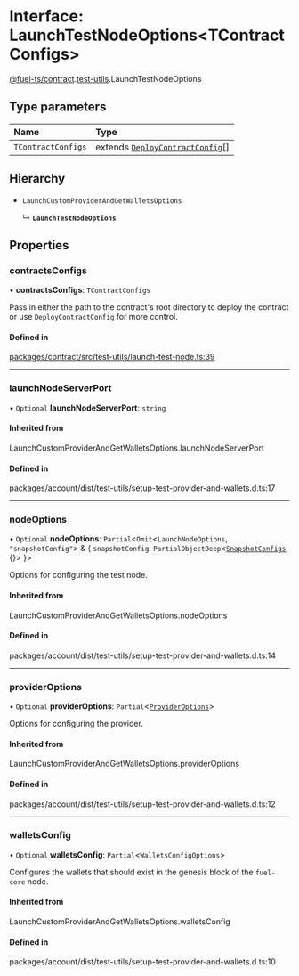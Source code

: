 # Interface: LaunchTestNodeOptions&lt;TContractConfigs\>

[@fuel-ts/contract](/api/Contract/index.md).[test-utils](/api/Contract/test-utils-index.md).LaunchTestNodeOptions

## Type parameters

| Name | Type |
| :------ | :------ |
| `TContractConfigs` | extends [`DeployContractConfig`](/api/Contract/DeployContractConfig.md)[] |

## Hierarchy

- `LaunchCustomProviderAndGetWalletsOptions`

  ↳ **`LaunchTestNodeOptions`**

## Properties

### contractsConfigs

• **contractsConfigs**: `TContractConfigs`

Pass in either the path to the contract's root directory to deploy the contract or use `DeployContractConfig` for more control.

#### Defined in

[packages/contract/src/test-utils/launch-test-node.ts:39](https://github.com/FuelLabs/fuels-ts/blob/8172e06047e1e0ed06f0ac2f92f4f4ad1a719c7c/packages/contract/src/test-utils/launch-test-node.ts#L39)

___

### launchNodeServerPort

• `Optional` **launchNodeServerPort**: `string`

#### Inherited from

LaunchCustomProviderAndGetWalletsOptions.launchNodeServerPort

#### Defined in

packages/account/dist/test-utils/setup-test-provider-and-wallets.d.ts:17

___

### nodeOptions

• `Optional` **nodeOptions**: `Partial`&lt;`Omit`&lt;`LaunchNodeOptions`, ``"snapshotConfig"``\> & { `snapshotConfig`: `PartialObjectDeep`&lt;[`SnapshotConfigs`](/api/Utils/SnapshotConfigs.md), {}\>  }\>

Options for configuring the test node.

#### Inherited from

LaunchCustomProviderAndGetWalletsOptions.nodeOptions

#### Defined in

packages/account/dist/test-utils/setup-test-provider-and-wallets.d.ts:14

___

### providerOptions

• `Optional` **providerOptions**: `Partial`&lt;[`ProviderOptions`](/api/Account/index.md#provideroptions)\>

Options for configuring the provider.

#### Inherited from

LaunchCustomProviderAndGetWalletsOptions.providerOptions

#### Defined in

packages/account/dist/test-utils/setup-test-provider-and-wallets.d.ts:12

___

### walletsConfig

• `Optional` **walletsConfig**: `Partial`&lt;`WalletsConfigOptions`\>

Configures the wallets that should exist in the genesis block of the `fuel-core` node.

#### Inherited from

LaunchCustomProviderAndGetWalletsOptions.walletsConfig

#### Defined in

packages/account/dist/test-utils/setup-test-provider-and-wallets.d.ts:10
